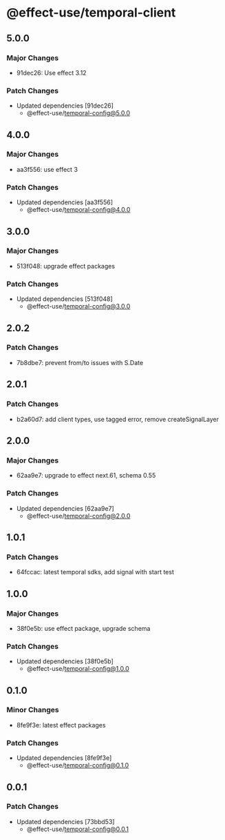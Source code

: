 # @effect-use/temporal-client

## 5.0.0

### Major Changes

- 91dec26: Use effect 3.12

### Patch Changes

- Updated dependencies [91dec26]
  - @effect-use/temporal-config@5.0.0

## 4.0.0

### Major Changes

- aa3f556: use effect 3

### Patch Changes

- Updated dependencies [aa3f556]
  - @effect-use/temporal-config@4.0.0

## 3.0.0

### Major Changes

- 513f048: upgrade effect packages

### Patch Changes

- Updated dependencies [513f048]
  - @effect-use/temporal-config@3.0.0

## 2.0.2

### Patch Changes

- 7b8dbe7: prevent from/to issues with S.Date

## 2.0.1

### Patch Changes

- b2a60d7: add client types, use tagged error, remove createSignalLayer

## 2.0.0

### Major Changes

- 62aa9e7: upgrade to effect next.61, schema 0.55

### Patch Changes

- Updated dependencies [62aa9e7]
  - @effect-use/temporal-config@2.0.0

## 1.0.1

### Patch Changes

- 64fccac: latest temporal sdks, add signal with start test

## 1.0.0

### Major Changes

- 38f0e5b: use effect package, upgrade schema

### Patch Changes

- Updated dependencies [38f0e5b]
  - @effect-use/temporal-config@1.0.0

## 0.1.0

### Minor Changes

- 8fe9f3e: latest effect packages

### Patch Changes

- Updated dependencies [8fe9f3e]
  - @effect-use/temporal-config@0.1.0

## 0.0.1

### Patch Changes

- Updated dependencies [73bbd53]
  - @effect-use/temporal-config@0.0.1
